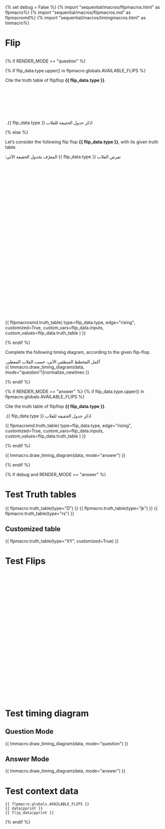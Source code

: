{% set debug = False %}
{% import "sequential/macros/flipmacros.html" as flpmacro%}
{% import "sequential/macros/flipmacros.md" as flpmacromd%}
{% import "sequential/macros/timingmacros.html" as tmmacro%}

# Flip

<svg width="0" height="0" xmlns="http://www.w3.org/2000/svg">
{{ flpmacro.define_standard_flips()|normalize_newlines }}
</svg>

{% if RENDER_MODE == "question" %}

{% if flip_data.type.upper() in flpmacro.globals.AVAILABLE_FLIPS %}

Cite the truth table of flipflop **{{ flip_data.type }}**.

<span dir="rtl" lang="ar">
اذكر جدول الحقيقة للقلاب <span dir="ltr">{{ flip_data.type }}</span>.
</span>

<svg width="120" height="120" xmlns="http://www.w3.org/2000/svg">
  {{ flpmacro.place_flip(id=flip_data.type, name="f1", xpos=20, ypos=20)|normalize_newlines }}
</svg>

{% else %}

Let’s consider the following flip flop **{{ flip_data.type }}**, with its given truth table.

<span dir="rtl" lang="ar">
نفرض القلاب {{ flip_data.type }} المعرّف بجدول الحقيقة الآتي:
</span>

<svg width="1200" height="1200" xmlns="http://www.w3.org/2000/svg">
  {{ flpmacro.define_costum_flip(id=flip_data.type, inputs=flip_data.inputs)|normalize_newlines }}
  {{ flpmacro.place_flip(id=flip_data.type, name="f1", xpos=2, ypos=2)|normalize_newlines }}
</svg>

{{ flipmacrosmd.truth_table(
    type=flip_data.type,
    edge="rising",
    customized=True,
    custom_vars=flip_data.inputs,
    custom_values=flip_data.truth_table
) }}

{% endif %}

Complete the following timing diagram, according to the given flip-flop.

<span dir="rtl" lang="ar">
أكمل المخطط المنطقي الآتي، حسب القلاب المعطى.
</span>

<div class="timing-diagram">
{{ tmmacro.draw_timing_diagram(data, mode="question")|normalize_newlines }}
</div>

{% endif %}

{% if RENDER_MODE == "answer" %}
{% if flip_data.type.upper() in flpmacro.globals.AVAILABLE_FLIPS %}

Cite the truth table of flipflop **{{ flip_data.type }}**.

<span dir="rtl" lang="ar">
اذكر جدول الحقيقة للقلاب <span dir="ltr">{{ flip_data.type }}</span>.
</span>

{{ flpmacromd.truth_table(
    type=flip_data.type,
    edge="rising",
    customized=True,
    custom_vars=flip_data.inputs,
    custom_values=flip_data.truth_table
) }}

{% endif %}

<div class="timing-diagram">
{{ tmmacro.draw_timing_diagram(data, mode="answer") }}
</div>

{% endif %}

{% if debug and RENDER_MODE == "answer" %}

# Test Truth tables
{{ flpmacro.truth_table(type="D") }}
{{ flpmacro.truth_table(type="jk") }}
{{ flpmacro.truth_table(type="rs") }}

## Customized table
{{ flpmacro.truth_table(type="XY", customized=True) }}

# Test Flips

<svg width="500" height="200" xmlns="http://www.w3.org/2000/svg">
{{ flpmacro.define_standard_flips()|normalize_newlines }}
{{ flpmacro.define_costum_flip(id="XY", inputs=["X", "Y"])|normalize_newlines }}
{% set step = 100 %}
{% set xstep = 100 %}
{{ flpmacro.place_flip(id="JK", name="JK0", xpos=20, ypos=20)|normalize_newlines }}
{{ flpmacro.place_flip(id="D", name="D0", xpos=20+xstep, ypos=20)|normalize_newlines }}
{{ flpmacro.place_flip(id="RST", name="RS0", xpos=20+2*xstep, ypos=20)|normalize_newlines }}
{{ flpmacro.place_flip(id="JKA", name="JK1", xpos=20+3*xstep, ypos=20)|normalize_newlines }}
{{ flpmacro.place_flip(id="XY", name="JK2", xpos=20+4*xstep, ypos=20)|normalize_newlines }}
</svg>

<svg width="500" height="200" xmlns="http://www.w3.org/2000/svg">
{% set step = 100 %}
{% set xstep = 100 %}
{{ flpmacro.place_flip(id="JK", name="JK0", xpos=20, ypos=20)|normalize_newlines }}
{{ flpmacro.place_flip(id="D", name="D0", xpos=20+xstep, ypos=20)|normalize_newlines }}
{{ flpmacro.place_flip(id="RST", name="RS0", xpos=20+2*xstep, ypos=20)|normalize_newlines }}
</svg>

# Test timing diagram

## Question Mode
{{ tmmacro.draw_timing_diagram(data, mode="question") }}

## Answer Mode
{{ tmmacro.draw_timing_diagram(data, mode="answer") }}

# Test context data
```
{{ flpmacro.globals.AVAILABLE_FLIPS }}
{{ data|pprint }}
{{ flip_data|pprint }}
```
{% endif %}